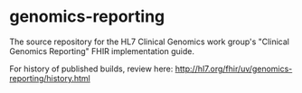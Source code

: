 # genomics-reporting

The source repository for the HL7 Clinical Genomics work group's "Clinical Genomics Reporting" FHIR implementation guide.

For history of published builds, review here:
http://hl7.org/fhir/uv/genomics-reporting/history.html
